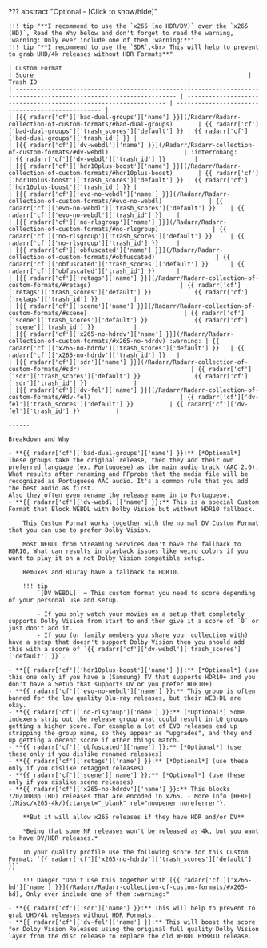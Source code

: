 ??? abstract "Optional - [Click to show/hide]"

    !!! tip "**I recommend to use the `x265 (no HDR/DV)` over the `x265 (HD)`, Read the Why below and don't forget to read the warning, :warning: Only ever include one of them :warning:**"
    !!! tip "**I recommend to use the `SDR`,<br> This will help to prevent to grab UHD/4k releases without HDR Formats**"

    | Custom Format                                                                                                       | Score                                                            | Trash ID                                          |
    | ------------------------------------------------------------------------------------------------------------------- | ---------------------------------------------------------------- | ------------------------------------------------- |
    | [{{ radarr['cf']['bad-dual-groups']['name'] }}](/Radarr/Radarr-collection-of-custom-formats/#bad-dual-groups)       | {{ radarr['cf']['bad-dual-groups']['trash_scores']['default'] }} | {{ radarr['cf']['bad-dual-groups']['trash_id'] }} |
    | [{{ radarr['cf']['dv-webdl']['name'] }}](/Radarr/Radarr-collection-of-custom-formats/#dv-webdl)                     | :interrobang:                                                    | {{ radarr['cf']['dv-webdl']['trash_id'] }}        |
    | [{{ radarr['cf']['hdr10plus-boost']['name'] }}](/Radarr/Radarr-collection-of-custom-formats/#hdr10plus-boost)       | {{ radarr['cf']['hdr10plus-boost']['trash_scores']['default'] }} | {{ radarr['cf']['hdr10plus-boost']['trash_id'] }} |
    | [{{ radarr['cf']['evo-no-webdl']['name'] }}](/Radarr/Radarr-collection-of-custom-formats/#evo-no-webdl)             | {{ radarr['cf']['evo-no-webdl']['trash_scores']['default'] }}    | {{ radarr['cf']['evo-no-webdl']['trash_id'] }}    |
    | [{{ radarr['cf']['no-rlsgroup']['name'] }}](/Radarr/Radarr-collection-of-custom-formats/#no-rlsgroup)               | {{ radarr['cf']['no-rlsgroup']['trash_scores']['default'] }}     | {{ radarr['cf']['no-rlsgroup']['trash_id'] }}     |
    | [{{ radarr['cf']['obfuscated']['name'] }}](/Radarr/Radarr-collection-of-custom-formats/#obfuscated)                 | {{ radarr['cf']['obfuscated']['trash_scores']['default'] }}      | {{ radarr['cf']['obfuscated']['trash_id'] }}      |
    | [{{ radarr['cf']['retags']['name'] }}](/Radarr/Radarr-collection-of-custom-formats/#retags)                         | {{ radarr['cf']['retags']['trash_scores']['default'] }}          | {{ radarr['cf']['retags']['trash_id'] }}          |
    | [{{ radarr['cf']['scene']['name'] }}](/Radarr/Radarr-collection-of-custom-formats/#scene)                           | {{ radarr['cf']['scene']['trash_scores']['default'] }}           | {{ radarr['cf']['scene']['trash_id'] }}           |
    | [{{ radarr['cf']['x265-no-hdrdv']['name'] }}](/Radarr/Radarr-collection-of-custom-formats/#x265-no-hdrdv) :warning: | {{ radarr['cf']['x265-no-hdrdv']['trash_scores']['default'] }}   | {{ radarr['cf']['x265-no-hdrdv']['trash_id'] }}   |
    | [{{ radarr['cf']['sdr']['name'] }}](/Radarr/Radarr-collection-of-custom-formats/#sdr)                               | {{ radarr['cf']['sdr']['trash_scores']['default'] }}             | {{ radarr['cf']['sdr']['trash_id'] }}             |
    | [{{ radarr['cf']['dv-fel']['name'] }}](/Radarr/Radarr-collection-of-custom-formats/#dv-fel)                         | {{ radarr['cf']['dv-fel']['trash_scores']['default'] }}          | {{ radarr['cf']['dv-fel']['trash_id'] }}          |

    ------

    Breakdown and Why

    - **{{ radarr['cf']['bad-dual-groups']['name'] }}:** [*Optional*] These groups take the original release, then they add their own preferred language (ex. Portuguese) as the main audio track (AAC 2.0), What results after renaming and FFprobe that the media file will be recognized as Portuguese AAC audio. It's a common rule that you add the best audio as first.
    Also they often even rename the release name in to Portuguese.
    - **{{ radarr['cf']['dv-webdl']['name'] }}:** This is a special Custom Format that Block WEBDL with Dolby Vision but without HDR10 fallback.

        This Custom Format works together with the normal DV Custom Format that you can use to prefer Dolby Vision.

        Most WEBDL from Streaming Services don't have the fallback to HDR10, What can results in playback issues like weird colors if you want to play it on a not Dolby Vision compatible setup.

        Remuxes and Bluray have a fallback to HDR10.

        !!! tip
            `[DV WEBDL]` = This custom format you need to score depending of your personal use and setup.

            - If you only watch your movies on a setup that completely supports Dolby Vision from start to end then give it a score of `0` or just don't add it.
            - If you (or family members you share your collection with) have a setup that doesn't support Dolby Vision then you should add this with a score of `{{ radarr['cf']['dv-webdl']['trash_scores']['default'] }}`.

    - **{{ radarr['cf']['hdr10plus-boost']['name'] }}:** [*Optional*] (use this one only if you have a (Samsung) TV that supports HDR10+ and you don't have a Setup that supports DV or you prefer HDR10+)
    - **{{ radarr['cf']['evo-no-webdl']['name'] }}:** This group is often banned for the low quality Blu-ray releases, but their WEB-DL are okay.
    - **{{ radarr['cf']['no-rlsgroup']['name'] }}:** [*Optional*] Some indexers strip out the release group what could result in LQ groups getting a higher score. For example a lot of EVO releases end up stripping the group name, so they appear as "upgrades", and they end up getting a decent score if other things match.
    - **{{ radarr['cf']['obfuscated']['name'] }}:** [*Optional*] (use these only if you dislike renamed releases)
    - **{{ radarr['cf']['retags']['name'] }}:** [*Optional*] (use these only if you dislike retagged releases)
    - **{{ radarr['cf']['scene']['name'] }}:** [*Optional*] (use these only if you dislike scene releases)
    - **{{ radarr['cf']['x265-no-hdrdv']['name'] }}:** This blocks 720/1080p (HD) releases that are encoded in x265. - More info [HERE](/Misc/x265-4k/){:target="_blank" rel="noopener noreferrer"}.

        **But it will allow x265 releases if they have HDR and/or DV**

        *Being that some NF releases won't be released as 4k, but you want to have DV/HDR releases.*

        In your quality profile use the following score for this Custom Format: `{{ radarr['cf']['x265-no-hdrdv']['trash_scores']['default'] }}`

        !!! Danger "Don't use this together with [{{ radarr['cf']['x265-hd']['name'] }}](/Radarr/Radarr-collection-of-custom-formats/#x265-hd), Only ever include one of them :warning:"

    - **{{ radarr['cf']['sdr']['name'] }}:** This will help to prevent to grab UHD/4k releases without HDR Formats.
    - **{{ radarr['cf']['dv-fel']['name'] }}:** This will boost the score for Dolby Vision Releases using the original full quality Dolby Vision layer from the disc release to replace the old WEBDL HYBRID release.
